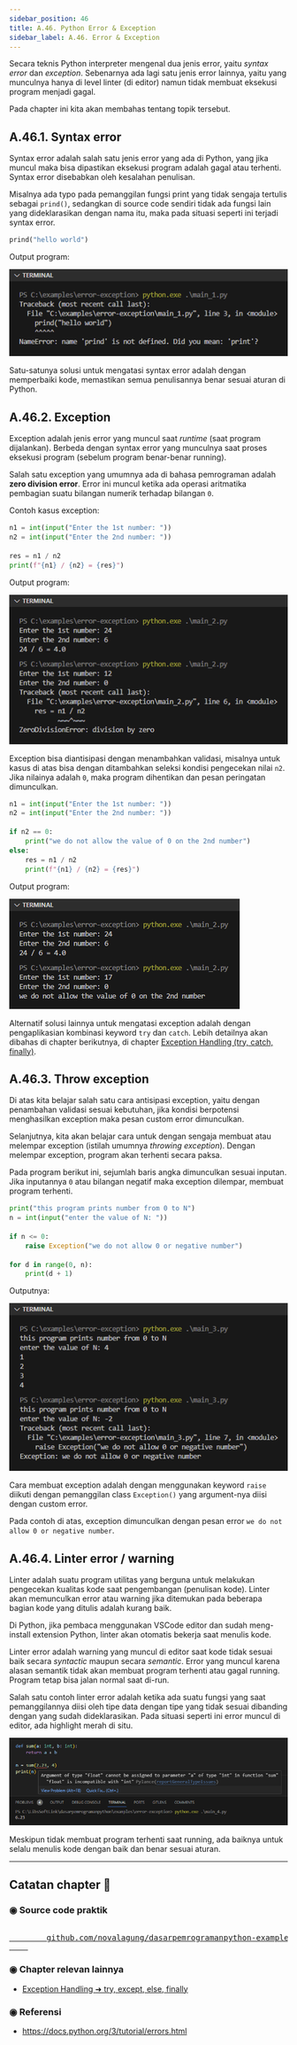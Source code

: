 ```yaml
---
sidebar_position: 46
title: A.46. Python Error & Exception
sidebar_label: A.46. Error & Exception
---
```


Secara teknis Python interpreter mengenal dua jenis error, yaitu *syntax error* dan *exception*. Sebenarnya ada lagi satu jenis error lainnya, yaitu yang munculnya hanya di level linter (di editor) namun tidak membuat eksekusi program menjadi gagal.

Pada chapter ini kita akan membahas tentang topik tersebut.

## A.46.1. Syntax error

Syntax error adalah salah satu jenis error yang ada di Python, yang jika muncul maka bisa dipastikan eksekusi program adalah gagal atau terhenti. Syntax error disebabkan oleh kesalahan penulisan.

Misalnya ada typo pada pemanggilan fungsi print yang tidak sengaja tertulis sebagai `prind()`, sedangkan di source code sendiri tidak ada fungsi lain yang dideklarasikan dengan nama itu, maka pada situasi seperti ini terjadi syntax error.

```python
prind("hello world")
```

Output program:

![Python syntax error](img/error-exception-1.png)

Satu-satunya solusi untuk mengatasi syntax error adalah dengan memperbaiki kode, memastikan semua penulisannya benar sesuai aturan di Python.

## A.46.2. Exception

Exception adalah jenis error yang muncul saat *runtime* (saat program dijalankan). Berbeda dengan syntax error yang munculnya saat proses eksekusi program (sebelum program benar-benar running).

Salah satu exception yang umumnya ada di bahasa pemrograman adalah **zero division error**. Error ini muncul ketika ada operasi aritmatika pembagian suatu bilangan numerik terhadap bilangan `0`.

Contoh kasus exception:

```python
n1 = int(input("Enter the 1st number: "))
n2 = int(input("Enter the 2nd number: "))

res = n1 / n2
print(f"{n1} / {n2} = {res}")
```

Output program:

![Python exception](img/error-exception-2.png)

Exception bisa diantisipasi dengan menambahkan validasi, misalnya untuk kasus di atas bisa dengan ditambahkan seleksi kondisi pengecekan nilai `n2`. Jika nilainya adalah `0`, maka program dihentikan dan pesan peringatan dimunculkan.

```python
n1 = int(input("Enter the 1st number: "))
n2 = int(input("Enter the 2nd number: "))

if n2 == 0:
    print("we do not allow the value of 0 on the 2nd number")
else:
    res = n1 / n2
    print(f"{n1} / {n2} = {res}")
```

Output program:

![Python exception](img/error-exception-3.png)

Alternatif solusi lainnya untuk mengatasi exception adalah dengan pengaplikasian kombinasi keyword `try` dan `catch`. Lebih detailnya akan dibahas di chapter berikutnya, di chapter [Exception Handling (try, catch, finally)](#).

## A.46.3. Throw exception

Di atas kita belajar salah satu cara antisipasi exception, yaitu dengan penambahan validasi sesuai kebutuhan, jika kondisi berpotensi menghasilkan exception maka pesan custom error dimunculkan.

Selanjutnya, kita akan belajar cara untuk dengan sengaja membuat atau melempar exception (istilah umumnya *throwing exception*). Dengan melempar exception, program akan terhenti secara paksa.

Pada program berikut ini, sejumlah baris angka dimunculkan sesuai inputan. Jika inputannya `0` atau bilangan negatif maka exception dilempar, membuat program terhenti.

```python
print("this program prints number from 0 to N")
n = int(input("enter the value of N: "))

if n <= 0:
    raise Exception("we do not allow 0 or negative number")

for d in range(0, n):
    print(d + 1)
```

Outputnya:

![Python exception](img/error-exception-4.png)

Cara membuat exception adalah dengan menggunakan keyword `raise` diikuti dengan pemanggilan class `Exception()` yang argument-nya diisi dengan custom error.

Pada contoh di atas, exception dimunculkan dengan pesan error `we do not allow 0 or negative number`.

## A.46.4. Linter error / warning

Linter adalah suatu program utilitas yang berguna untuk melakukan pengecekan kualitas kode saat pengembangan (penulisan kode). Linter akan memunculkan error atau warning jika ditemukan pada beberapa bagian kode yang ditulis adalah kurang baik.

Di Python, jika pembaca menggunakan VSCode editor dan sudah meng-install extension Python, linter akan otomatis bekerja saat menulis kode.

Linter error adalah warning yang muncul di editor saat kode tidak sesuai baik secara *syntactic* maupun secara *semantic*. Error yang muncul karena alasan semantik tidak akan membuat program terhenti atau gagal running. Program tetap bisa jalan normal saat di-run.

Salah satu contoh linter error adalah ketika ada suatu fungsi yang saat pemanggilannya diisi oleh tipe data dengan tipe yang tidak sesuai dibanding dengan yang sudah dideklarasikan. Pada situasi seperti ini error muncul di editor, ada highlight merah di situ.

![Python exception](img/error-exception-5.png)

Meskipun tidak membuat program terhenti saat running, ada baiknya untuk selalu menulis kode dengan baik dan benar sesuai aturan.

---

<div class="section-footnote">

## Catatan chapter 📑

### ◉ Source code praktik

<pre>
    <a href="https://github.com/novalagung/dasarpemrogramanpython-example/tree/master/error-exception">
        github.com/novalagung/dasarpemrogramanpython-example/../error-exception
    </a>
</pre>

### ◉ Chapter relevan lainnya

- [Exception Handling ➜ try, except, else, finally](/basic/exception-handling-try-except-else-finally)

### ◉ Referensi

- https://docs.python.org/3/tutorial/errors.html

</div>
